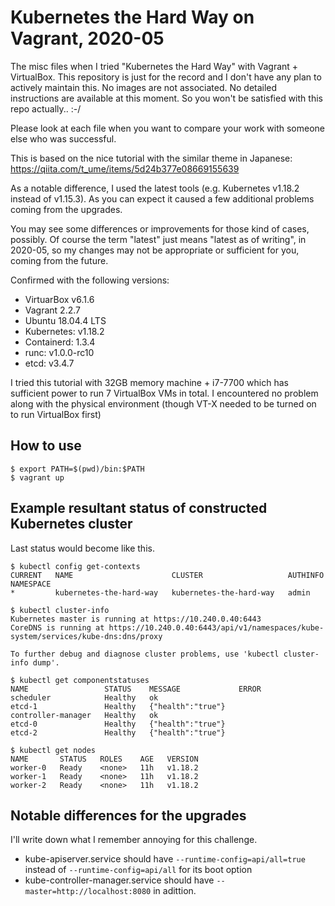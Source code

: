 # Kubernetes the Hard Way on Vagrant, 2020-05

The misc files when I tried "Kubernetes the Hard Way" with Vagrant + VirtualBox.
This repository is just for the record and I don't have any plan to actively maintain this.
No images are not associated. No detailed instructions are available at this moment.
So you won't be satisfied with this repo actually.. :-/

Please look at each file when you want to compare your work with someone else who was successful.

This is based on the nice tutorial with the similar theme in Japanese: https://qiita.com/t_ume/items/5d24b377e08669155639

As a notable difference, I used the latest tools (e.g. Kubernetes v1.18.2 instead of v1.15.3).
As you can expect it caused a few additional problems coming from the upgrades.

You may see some differences or improvements for those kind of cases, possibly.
Of course the term "latest" just means "latest as of writing", in 2020-05,
so my changes may not be appropriate or sufficient for you, coming from the future.

Confirmed with the following versions:

- VirtuarBox v6.1.6
- Vagrant 2.2.7
- Ubuntu 18.04.4 LTS
- Kubernetes: v1.18.2
- Containerd: 1.3.4
- runc: v1.0.0-rc10
- etcd: v3.4.7

I tried this tutorial with 32GB memory machine + i7-7700 which has sufficient power to run 7 VirtualBox VMs in total.
I encountered no problem along with the physical environment (though VT-X needed to be turned on to run VirtualBox first)


## How to use

```
$ export PATH=$(pwd)/bin:$PATH
$ vagrant up
```

## Example resultant status of constructed Kubernetes cluster

Last status would become like this.

```
$ kubectl config get-contexts
CURRENT   NAME                      CLUSTER                   AUTHINFO   NAMESPACE
*         kubernetes-the-hard-way   kubernetes-the-hard-way   admin

$ kubectl cluster-info
Kubernetes master is running at https://10.240.0.40:6443
CoreDNS is running at https://10.240.0.40:6443/api/v1/namespaces/kube-system/services/kube-dns:dns/proxy

To further debug and diagnose cluster problems, use 'kubectl cluster-info dump'.

$ kubectl get componentstatuses
NAME                 STATUS    MESSAGE             ERROR
scheduler            Healthy   ok
etcd-1               Healthy   {"health":"true"}
controller-manager   Healthy   ok
etcd-0               Healthy   {"health":"true"}
etcd-2               Healthy   {"health":"true"}

$ kubectl get nodes
NAME       STATUS   ROLES    AGE   VERSION
worker-0   Ready    <none>   11h   v1.18.2
worker-1   Ready    <none>   11h   v1.18.2
worker-2   Ready    <none>   11h   v1.18.2
```

## Notable differences for the upgrades

I'll write down what I remember annoying for this challenge.

- kube-apiserver.service should have `--runtime-config=api/all=true` instead of `--runtime-config=api/all` for its boot option
- kube-controller-manager.service should have `--master=http://localhost:8080` in adittion.
